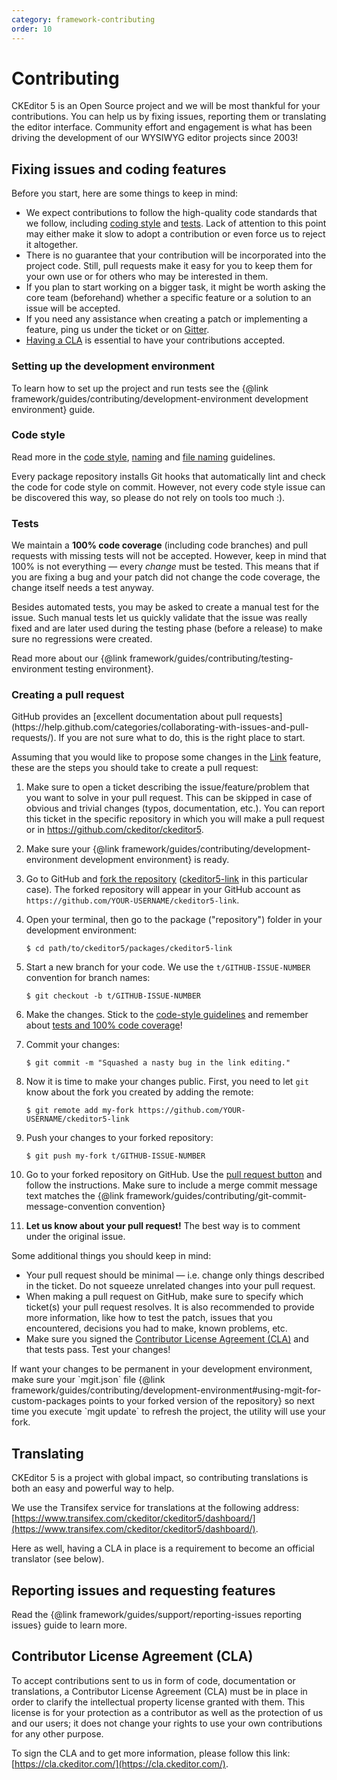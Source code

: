 ```yaml
---
category: framework-contributing
order: 10
---
```


# Contributing

CKEditor 5 is an Open Source project and we will be most thankful for your contributions. You can help us by fixing issues, reporting them or translating the editor interface. Community effort and engagement is what has been driving the development of our WYSIWYG editor projects since 2003!

## Fixing issues and coding features

Before you start, here are some things to keep in mind:

* We expect contributions to follow the high-quality code standards that we follow, including [coding style](#code-style) and [tests](#tests). Lack of attention to this point may either make it slow to adopt a contribution or even force us to reject it altogether.
* There is no guarantee that your contribution will be incorporated into the project code. Still, pull requests make it easy for you to keep them for your own use or for others who may be interested in them.
* If you plan to start working on a bigger task, it might be worth asking the core team (beforehand) whether a specific feature or a solution to an issue will be accepted.
* If you need any assistance when creating a patch or implementing a feature, ping us under the ticket or on [Gitter](https://gitter.im/ckeditor/ckeditor5).
* [Having a CLA](#contributor-license-agreement-cla) is essential to have your contributions accepted.

### Setting up the development environment

To learn how to set up the project and run tests see the {@link framework/guides/contributing/development-environment development environment} guide.

### Code style

Read more in the [code style](https://github.com/ckeditor/ckeditor5-design/wiki/Code-Style), [naming](https://github.com/ckeditor/ckeditor5-design/wiki/Code-Style-Naming-Guidelines) and [file naming](https://github.com/ckeditor/ckeditor5-design/wiki/File-Names) guidelines.

Every package repository installs Git hooks that automatically lint and check the code for code style on commit. However, not every code style issue can be discovered this way, so please do not rely on tools too much :).

### Tests

We maintain a **100% code coverage** (including code branches) and pull requests with missing tests will not be accepted. However, keep in mind that 100% is not everything &mdash; every *change* must be tested. This means that if you are fixing a bug and your patch did not change the code coverage, the change itself needs a test anyway.

Besides automated tests, you may be asked to create a manual test for the issue. Such manual tests let us quickly validate that the issue was really fixed and are later used during the testing phase (before a release) to make sure no regressions were created.

Read more about our {@link framework/guides/contributing/testing-environment testing environment}.

### Creating a pull request

<info-box>
	GitHub provides an [excellent documentation about pull requests](https://help.github.com/categories/collaborating-with-issues-and-pull-requests/). If you are not sure what to do, this is the right place to start.
</info-box>

Assuming that you would like to propose some changes in the [Link](https://github.com/ckeditor/ckeditor5-link) feature, these are the steps you should take to create a pull request:

1. Make sure to open a ticket describing the issue/feature/problem that you want to solve in your pull request. This can be skipped in case of obvious and trivial changes (typos, documentation, etc.). You can report this ticket in the specific repository in which you will make a pull request or in https://github.com/ckeditor/ckeditor5.
1. Make sure your {@link framework/guides/contributing/development-environment development environment} is ready.
1. Go to GitHub and [fork the repository](https://help.github.com/articles/fork-a-repo) ([ckeditor5-link](https://github.com/ckeditor/ckeditor5-link) in this particular case). The forked repository will appear in your GitHub account as `https://github.com/YOUR-USERNAME/ckeditor5-link`.
1. Open your terminal, then go to the package ("repository") folder in your development environment:

	```shell
	$ cd path/to/ckeditor5/packages/ckeditor5-link
	```

1. Start a new branch for your code. We use the `t/GITHUB-ISSUE-NUMBER` convention for branch names:

	```shell
	$ git checkout -b t/GITHUB-ISSUE-NUMBER
	```

1. Make the changes. Stick to the [code-style guidelines](#code-style) and remember about [tests and 100% code coverage](#tests)!
1. Commit your changes:

	```shell
	$ git commit -m "Squashed a nasty bug in the link editing."
	```

1. Now it is time to make your changes public. First, you need to let `git` know about the fork you created by adding the remote:

	```shell
	$ git remote add my-fork https://github.com/YOUR-USERNAME/ckeditor5-link
	```

1. Push your changes to your forked repository:

	```shell
	$ git push my-fork t/GITHUB-ISSUE-NUMBER
	```

1. Go to your forked repository on GitHub. Use the [pull request button](https://help.github.com/articles/about-pull-requests/) and follow the instructions. Make sure to include a merge commit message text matches the {@link framework/guides/contributing/git-commit-message-convention convention}
1. **Let us know about your pull request!** The best way is to comment under the original issue.

Some additional things you should keep in mind:

* Your pull request should be minimal &mdash; i.e. change only things described in the ticket. Do not squeeze unrelated changes into your pull request.
* When making a pull request on GitHub, make sure to specify which ticket(s) your pull request resolves. It is also recommended to provide more information, like how to test the patch, issues that you encountered, decisions you had to make, known problems, etc.
* Make sure you signed the [Contributor License Agreement (CLA)](#contributor-license-agreement-cla) and that tests pass. Test your changes!

<info-box>
	If want your changes to be permanent in your development environment, make sure your `mgit.json` file {@link framework/guides/contributing/development-environment#using-mgit-for-custom-packages points to your forked version of the repository} so next time you execute `mgit update` to refresh the project, the utility will use your fork.
</info-box>

## Translating

CKEditor 5 is a project with global impact, so contributing translations is both an easy and powerful way to help.

We use the Transifex service for translations at the following address: [https://www.transifex.com/ckeditor/ckeditor5/dashboard/](https://www.transifex.com/ckeditor/ckeditor5/dashboard/).

Here as well, having a CLA in place is a requirement to become an official translator (see below).

## Reporting issues and requesting features

Read the {@link framework/guides/support/reporting-issues reporting issues} guide to learn more.

## Contributor License Agreement (CLA)

To accept contributions sent to us in form of code, documentation or translations, a Contributor License Agreement (CLA) must be in place in order to clarify the intellectual property license granted with them. This license is for your protection as a contributor as well as the protection of us and our users; it does not change your rights to use your own contributions for any other purpose.

To sign the CLA and to get more information, please follow this link: [https://cla.ckeditor.com/](https://cla.ckeditor.com/).
